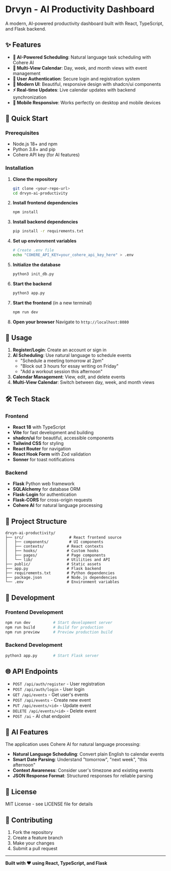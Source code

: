 # Drvyn - AI Productivity Dashboard

A modern, AI-powered productivity dashboard built with React, TypeScript, and Flask backend.

## ✨ Features

- **🤖 AI-Powered Scheduling**: Natural language task scheduling with Cohere AI
- **📅 Multi-View Calendar**: Day, week, and month views with event management
- **🔐 User Authentication**: Secure login and registration system
- **🎨 Modern UI**: Beautiful, responsive design with shadcn/ui components
- **⚡ Real-time Updates**: Live calendar updates with backend synchronization
- **📱 Mobile Responsive**: Works perfectly on desktop and mobile devices

## 🚀 Quick Start

### Prerequisites
- Node.js 18+ and npm
- Python 3.8+ and pip
- Cohere API key (for AI features)

### Installation

1. **Clone the repository**
   ```bash
   git clone <your-repo-url>
   cd drvyn-ai-productivity
   ```

2. **Install frontend dependencies**
   ```bash
   npm install
   ```

3. **Install backend dependencies**
   ```bash
   pip install -r requirements.txt
   ```

4. **Set up environment variables**
   ```bash
   # Create .env file
   echo "COHERE_API_KEY=your_cohere_api_key_here" > .env
   ```

5. **Initialize the database**
   ```bash
   python3 init_db.py
   ```

6. **Start the backend**
   ```bash
   python3 app.py
   ```

7. **Start the frontend** (in a new terminal)
   ```bash
   npm run dev
   ```

8. **Open your browser**
   Navigate to `http://localhost:8080`

## 🎯 Usage

1. **Register/Login**: Create an account or sign in
2. **AI Scheduling**: Use natural language to schedule events
   - "Schedule a meeting tomorrow at 2pm"
   - "Block out 3 hours for essay writing on Friday"
   - "Add a workout session this afternoon"
3. **Calendar Management**: View, edit, and delete events
4. **Multi-View Calendar**: Switch between day, week, and month views

## 🛠️ Tech Stack

### Frontend
- **React 18** with TypeScript
- **Vite** for fast development and building
- **shadcn/ui** for beautiful, accessible components
- **Tailwind CSS** for styling
- **React Router** for navigation
- **React Hook Form** with Zod validation
- **Sonner** for toast notifications

### Backend
- **Flask** Python web framework
- **SQLAlchemy** for database ORM
- **Flask-Login** for authentication
- **Flask-CORS** for cross-origin requests
- **Cohere AI** for natural language processing

## 📁 Project Structure

```
drvyn-ai-productivity/
├── src/                    # React frontend source
│   ├── components/         # UI components
│   ├── contexts/          # React contexts
│   ├── hooks/             # Custom hooks
│   ├── pages/             # Page components
│   └── lib/               # Utilities and API
├── public/                # Static assets
├── app.py                 # Flask backend
├── requirements.txt       # Python dependencies
├── package.json           # Node.js dependencies
└── .env                   # Environment variables
```

## 🔧 Development

### Frontend Development
```bash
npm run dev          # Start development server
npm run build        # Build for production
npm run preview      # Preview production build
```

### Backend Development
```bash
python3 app.py       # Start Flask server
```

## 🌐 API Endpoints

- `POST /api/auth/register` - User registration
- `POST /api/auth/login` - User login
- `GET /api/events` - Get user's events
- `POST /api/events` - Create new event
- `PUT /api/events/<id>` - Update event
- `DELETE /api/events/<id>` - Delete event
- `POST /ai` - AI chat endpoint

## 🤖 AI Features

The application uses Cohere AI for natural language processing:

- **Natural Language Scheduling**: Convert plain English to calendar events
- **Smart Date Parsing**: Understand "tomorrow", "next week", "this afternoon"
- **Context Awareness**: Consider user's timezone and existing events
- **JSON Response Format**: Structured responses for reliable parsing

## 📝 License

MIT License - see LICENSE file for details

## 🤝 Contributing

1. Fork the repository
2. Create a feature branch
3. Make your changes
4. Submit a pull request

---

**Built with ❤️ using React, TypeScript, and Flask**
